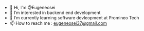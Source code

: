 - 👋 Hi, I’m @Eugeneosei
- 👀 I’m interested in backend end development
- 🌱 I’m currently learning software devleopment at Promineo Tech
- 📫 How to reach me : eugeneosei37@gmail.com

<!---
Eugeneosei/Eugeneosei is a ✨ special ✨ repository because its `README.md` (this file) appears on your GitHub profile.
You can click the Preview link to take a look at your changes.
--->
